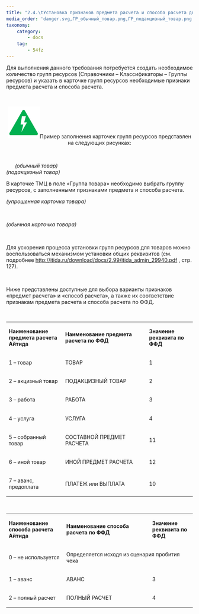 ```yaml
---
title: "2.4.\tУстановка признаков предмета расчета и способа расчета для товаров."
media_order: 'danger.svg,ГР_обычный_товар.png,ГР_подакцизный_товар.png'
taxonomy:
    category:
        - docs
    tag:
        - 54fz
---
```


<p>Для выполнения данного требования потребуется создать необходимое количество групп ресурсов (Справочники &ndash; Классификаторы &ndash; Группы ресурсов) и указать в карточке групп ресурсов необходимые признаки предмета расчета и способа расчета.</p>
<p>&nbsp;</p>
<div class="notices green">
<p style="text-align: center;"><img src="danger.svg" alt="danger" />Пример заполнения карточек групп ресурсов представлен на следующих рисунках:</p>
</div>
<p>&nbsp;&nbsp;&nbsp;&nbsp;&nbsp;&nbsp;&nbsp;&nbsp; &nbsp; &nbsp; &nbsp; &nbsp; &nbsp; &nbsp; &nbsp; &nbsp; &nbsp; &nbsp; &nbsp; &nbsp; &nbsp;&nbsp;</p>
<p><em>&nbsp;&nbsp;&nbsp;&nbsp;&nbsp; (обычный товар)&nbsp;&nbsp;&nbsp;&nbsp;&nbsp;&nbsp;&nbsp;&nbsp;&nbsp;&nbsp;&nbsp;&nbsp;&nbsp;&nbsp;&nbsp;&nbsp;&nbsp;&nbsp;&nbsp;&nbsp;&nbsp;&nbsp;&nbsp;&nbsp;&nbsp;&nbsp;&nbsp;&nbsp;&nbsp;&nbsp;&nbsp;&nbsp;&nbsp;&nbsp;&nbsp;&nbsp;&nbsp;&nbsp;&nbsp;&nbsp;&nbsp;&nbsp;&nbsp;&nbsp;&nbsp;&nbsp;&nbsp;&nbsp;&nbsp;&nbsp;&nbsp;&nbsp;&nbsp;&nbsp;&nbsp;&nbsp;&nbsp;&nbsp; &nbsp;&nbsp;&nbsp;&nbsp;&nbsp;&nbsp;&nbsp;&nbsp;&nbsp;&nbsp;&nbsp;&nbsp;&nbsp;&nbsp;&nbsp; (подакцизный товар)</em></p>
<p>В карточке ТМЦ в поле &laquo;Группа товара&raquo; необходимо выбрать группу ресурсов, с заполненными признаками предмета и способа расчета.</p>
<p><em>(упрощенная карточка товара)</em></p>
<p><em>&nbsp;</em></p>
<p><em>(обычная карточка товара)</em></p>
<p>&nbsp;</p>
<p>Для ускорения процесса установки групп ресурсов для товаров можно воспользоваться механизмом установки общих реквизитов (см. подробнее <a href="http://itida.ru/download/docs/2.99/itida_admin_29940.pdf">http://itida.ru/download/docs/2.99/itida_admin_29940.pdf</a> , стр. 127).</p>
<p>&nbsp;</p>
<p>Ниже представлены доступные для выбора варианты признаков &laquo;предмет расчета&raquo; и &laquo;способ расчета&raquo;, а также их соответствие признакам предмета расчета и способа расчета по ФФД.</p>
<p>&nbsp;</p>
<table width="599">
<tbody>
<tr>
<td width="165">
<p><strong>Наименование предмета расчета Айтида</strong></p>
</td>
<td width="293">
<p><strong>Наименование предмета расчета по ФФД</strong></p>
</td>
<td width="142">
<p><strong>Значение реквизита по ФФД</strong></p>
</td>
</tr>
<tr>
<td width="165">
<p>1 &ndash; товар</p>
</td>
<td width="293">
<p>ТОВАР</p>
</td>
<td width="142">
<p>1</p>
</td>
</tr>
<tr>
<td width="165">
<p>2 &ndash; акцизный товар</p>
</td>
<td width="293">
<p>ПОДАКЦИЗНЫЙ ТОВАР</p>
</td>
<td width="142">
<p>2</p>
</td>
</tr>
<tr>
<td width="165">
<p>3 &ndash; работа</p>
</td>
<td width="293">
<p>РАБОТА</p>
</td>
<td width="142">
<p>3</p>
</td>
</tr>
<tr>
<td width="165">
<p>4 &ndash; услуга</p>
</td>
<td width="293">
<p>УСЛУГА</p>
</td>
<td width="142">
<p>4</p>
</td>
</tr>
<tr>
<td width="165">
<p>5 &ndash; собранный товар</p>
</td>
<td width="293">
<p>СОСТАВНОЙ ПРЕДМЕТ РАСЧЕТА</p>
</td>
<td width="142">
<p>11</p>
</td>
</tr>
<tr>
<td width="165">
<p>6 &ndash; иной товар</p>
</td>
<td width="293">
<p>ИНОЙ ПРЕДМЕТ РАСЧЕТА</p>
</td>
<td width="142">
<p>12</p>
</td>
</tr>
<tr>
<td width="165">
<p>7 &ndash; аванс, предоплата</p>
</td>
<td width="293">
<p>ПЛАТЕЖ или ВЫПЛАТА</p>
</td>
<td width="142">
<p>10</p>
</td>
</tr>
</tbody>
</table>
<p>&nbsp;</p>
<table>
<tbody>
<tr>
<td width="165">
<p><strong>Наименование способа расчета Айтида</strong></p>
</td>
<td width="293">
<p><strong>Наименование способа расчета по ФФД</strong></p>
</td>
<td width="122">
<p><strong>Значение реквизита по ФФД</strong></p>
</td>
</tr>
<tr>
<td width="165">
<p>0 &ndash; не используется</p>
</td>
<td colspan="2" width="415">
<p>Определяется исходя из сценария пробития чека</p>
</td>
</tr>
<tr>
<td width="165">
<p>1 &ndash; аванс</p>
</td>
<td width="293">
<p>АВАНС</p>
</td>
<td width="122">
<p>3</p>
</td>
</tr>
<tr>
<td width="165">
<p>2 &ndash; полный расчет</p>
</td>
<td width="293">
<p>ПОЛНЫЙ РАСЧЕТ</p>
</td>
<td width="122">
<p>4</p>
</td>
</tr>
</tbody>
</table>